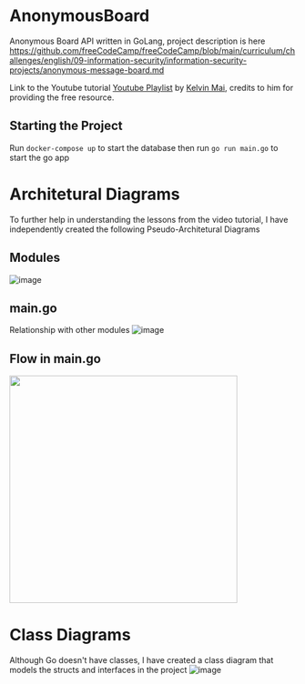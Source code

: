 # AnonymousBoard
Anonymous Board API written in GoLang, project description is here https://github.com/freeCodeCamp/freeCodeCamp/blob/main/curriculum/challenges/english/09-information-security/information-security-projects/anonymous-message-board.md

Link to the Youtube tutorial [Youtube Playlist](https://www.youtube.com/watch?v=V3T5d1TZ3wA&list=PLBeQxJQNprbjDQ4fJi58jOcZYA8VYauVh) by [Kelvin Mai](https://github.com/kelvin-mai), credits to him for providing the free resource.


## Starting the Project
Run `docker-compose up` to start the database then run `go run main.go` to start the go app

# Architetural Diagrams
To further help in understanding the lessons from the video tutorial, I have independently created the following Pseudo-Architetural Diagrams

## Modules
![image](https://user-images.githubusercontent.com/31919592/174629352-498667ea-8ea4-44a6-9d11-8950f7c58fcd.png)

## main.go 
Relationship with other modules
![image](https://user-images.githubusercontent.com/31919592/174629680-fc9778c6-9a49-42d7-b9e4-2bc6044e2c19.png)

## Flow in main.go<br/>
<img src="https://user-images.githubusercontent.com/31919592/174629842-31dcf7ae-2394-4753-ae46-6142d5915cc4.png" width="400" center>


# Class Diagrams
Although Go doesn't have classes, I have created a class diagram that models the structs and interfaces in the project
![image](https://user-images.githubusercontent.com/31919592/174631005-953ab2ca-d664-4299-a72d-4644ef210949.png)

